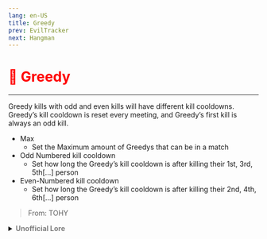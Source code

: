 ```yaml
---
lang: en-US
title: Greedy
prev: EvilTracker
next: Hangman
---
```


# <font color=red>🤑 <b>Greedy</b></font> <Badge text="Killing" type="tip" vertical="middle"/>
---

Greedy kills with odd and even kills will have different kill cooldowns. Greedy’s kill cooldown is reset every meeting, and Greedy’s first kill is always an odd kill.
* Max
  * Set the Maximum amount of Greedys that can be in a match
* Odd Numbered kill cooldown
  * Set how long the Greedy’s kill cooldown is after killing their 1st, 3rd, 5th[...] person
* Even-Numbered kill cooldown
  * Set how long the Greedy’s kill cooldown is after killing their 2nd, 4th, 6th[...] person

> From: TOHY

<details>
<summary><b><font color=gray>Unofficial Lore</font></b></summary>

Placeholder: This role is a ROLE OH EM GOSH
> Submitted by: Member
</details>